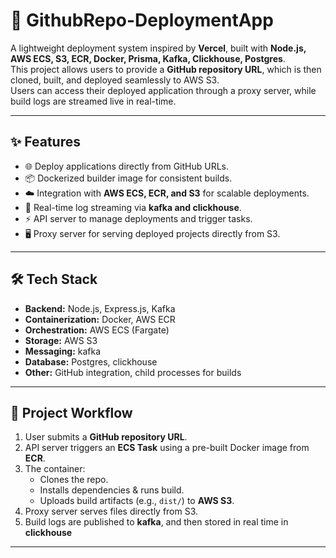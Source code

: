 # 🚀 GithubRepo-DeploymentApp

A lightweight deployment system inspired by **Vercel**, built with **Node.js, AWS ECS, S3, ECR, Docker, Prisma, Kafka, Clickhouse, Postgres**.  
This project allows users to provide a **GitHub repository URL**, which is then cloned, built, and deployed seamlessly to AWS S3.  
Users can access their deployed application through a proxy server, while build logs are streamed live in real-time.

---

## ✨ Features
- 🌐 Deploy applications directly from GitHub URLs.
- 📦 Dockerized builder image for consistent builds.
- ☁️ Integration with **AWS ECS, ECR, and S3** for scalable deployments.
- 🔗 Real-time log streaming via **kafka and clickhouse**.
- ⚡ API server to manage deployments and trigger tasks.
- 🖥️ Proxy server for serving deployed projects directly from S3.

---

## 🛠️ Tech Stack
- **Backend:** Node.js, Express.js, Kafka
- **Containerization:** Docker, AWS ECR
- **Orchestration:** AWS ECS (Fargate)
- **Storage:** AWS S3
- **Messaging:** kafka
- **Database:** Postgres, clickhouse
- **Other:** GitHub integration, child processes for builds

---

## 📂 Project Workflow
1. User submits a **GitHub repository URL**.
2. API server triggers an **ECS Task** using a pre-built Docker image from **ECR**.
3. The container:
   - Clones the repo.
   - Installs dependencies & runs build.
   - Uploads build artifacts (e.g., `dist/`) to **AWS S3**.
4. Proxy server serves files directly from S3.
5. Build logs are published to **kafka**, and then stored in real time in **clickhouse**

---
